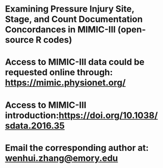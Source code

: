 # Examining Pressure Injury Site, Stage, and Count Documentation Concordances in MIMIC-III  (open-source R codes)
# Access to MIMIC-III data could be requested online through: https://mimic.physionet.org/
# Access to MIMIC-III introduction:https://doi.org/10.1038/sdata.2016.35 
# Email the corresponding author at: wenhui.zhang@emory.edu
